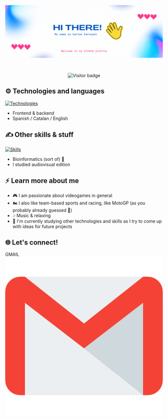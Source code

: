 <div align="center">
  <img src="https://github.com/cacara82/cacara82/blob/2a74c2a76f539a501fd02c3139767e06c2a7c1c5/cacara82intro.gif" alt="Profile Intro" title="Hello! I'm Carlos :)"/>
</div>

&nbsp;

<div align="center">
  <img src="https://komarev.com/ghpvc/?username=cacara82&label=Visitors&color=blue&style=flat" alt="Visitor badge"/>
</div>

## :gear: Technologies and languages
[![Technologies](https://skillicons.dev/icons?i=html,css,js,php,java,py,mysql,mongodb)](#)
- Frontend & backend
- Spanish / Catalan / English

## :writing_hand: Other skills & stuff
[![Skills](https://skillicons.dev/icons?i=ps,pr,ae,ai,git,linux,powershell)](#)
- Bioinformatics (sort of) :dna:
- I studied audiovisual edition

## :zap: Learn more about me
- :video_game: I am passionate about videogames in general
- :motorcycle: I also like team-based sports and racing, like MotoGP (as you probably already guessed :cowboy_hat_face:)
- :notes: Music & relaxing
- :pencil: I'm currently studying other technologies and skills as I try to come up with ideas for future projects 

## :globe_with_meridians: Let's connect!
<div>
  <label>GMAIL </label>
  <a href="mailto:cacara890@gmail.com" target="_blank"><img src="files/mail_icon.png" /></a>
</div>

<!--
**cacara82/cacara82** is a ✨ _special_ ✨ repository because its `README.md` (this file) appears on your GitHub profile.

Here are some ideas to get you started:

- 🔭 I’m currently working on ...
- 🌱 I’m currently learning ...
- 👯 I’m looking to collaborate on ...
- 🤔 I’m looking for help with ...
- 💬 Ask me about ...
- 📫 How to reach me: ...
- 😄 Pronouns: ...
- ⚡ Fun fact: ...
-->
